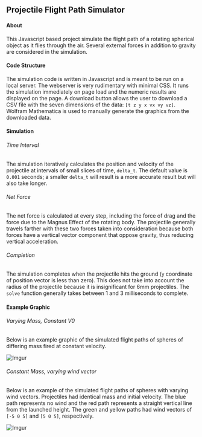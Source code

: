 ## Projectile Flight Path Simulator
#### About
This Javascript based project simulate the flight path of a rotating spherical object as it flies 
through the air. Several external forces in addition to gravity are considered in the simulation. 


#### Code Structure
The simulation code is written in Javascript and is meant to be run on a local server. The webserver
is very rudimentary with minimal CSS. It runs the simulation immediately on page load and the 
numeric results are displayed on the page. A download button allows the user to download a CSV file
with the seven dimensions of the data: `[t z y x vx vy vz]`.
Wolfram Mathematica is used to manually generate the graphics from the downloaded data.


#### Simulation
###### Time Interval
The simulation iteratively calculates the position and velocity of the projectile at intervals
of small slices of time, `delta_t`. The default value is `0.001` seconds; a smaller `delta_t` will 
result is a more accurate result but will also take longer. 

###### Net Force
The net force is calculated at every step, including the force of drag and the force due to the
Magnus Effect of the rotating body. The projectile generally travels farther with these two forces
taken into consideration because both forces have a vertical vector component that oppose gravity,
thus reducing vertical acceleration. 

###### Completion
The simulation completes when the projectile hits the ground (`y` coordinate of position vector
is less than zero). This does not take into account the radius of the projectile because it is 
insignificant for 6mm projectiles. The `solve` function generally takes between 1 and 3 milliseconds 
to complete. 


#### Example Graphic
###### Varying Mass, Constant V0
Below is an example graphic of the simulated flight paths of spheres of differing mass fired at constant velocity. 

![Imgur](https://i.imgur.com/b7NUqEH.jpg)

###### Constant Mass, varying wind vector
Below is an example of the simulated flight paths of spheres with varying wind vectors. Projectiles had identical mass and initial velocity. The blue path represents no wind and the red path represents a straight vertical line from the launched height. The green and yellow paths had wind vectors of `[-5 0 5]` and `[5 0 5]`, respectively.  

![Imgur](https://i.imgur.com/hPqixJL.jpg)

